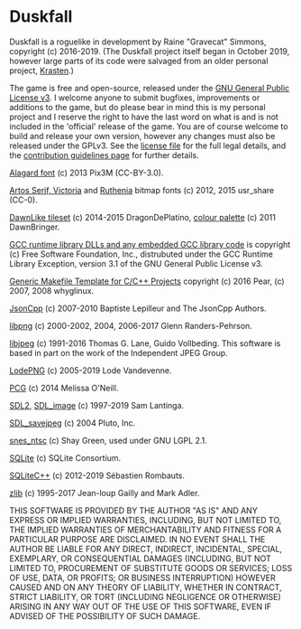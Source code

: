 # Duskfall

Duskfall is a roguelike in development by Raine "Gravecat" Simmons, copyright (c) 2016-2019. (The Duskfall project itself began in October 2019, however large parts of its code were salvaged from an older personal project, [Krasten](https://github.com/Gravecat/Duskfall/wiki/Krasten).)

The game is free and open-source, released under the [GNU General Public License v3](https://www.gnu.org/licenses/gpl-3.0.en.html). I welcome anyone to submit bugfixes, improvements or additions to the game, but do please bear in mind this is my personal project and I reserve the right to have the last word on what is and is not included in the 'official' release of the game. You are of course welcome to build and release your own version, however any changes must also be released under the GPLv3. See the [license file](https://github.com/Gravecat/Duskfall/blob/master/LICENSE) for the full legal details, and the [contribution guidelines page](https://github.com/Gravecat/Duskfall/blob/master/CONTRIBUTING.md) for further details.

[Alagard font](https://opengameart.org/content/pixel-fonts-by-pix3m) (c) 2013 Pix3M (CC-BY-3.0).

[Artos Serif, Victoria](https://opengameart.org/content/a-package-of-8-bit-fonts-for-grafx2-and-linux) and [Ruthenia](https://opengameart.org/content/new-original-grafx2-font-collection) bitmap fonts (c) 2012, 2015 usr_share (CC-0).

[DawnLike tileset](https://opengameart.org/content/16x16-dawnhack-roguelike-tileset) (c) 2014-2015 DragonDePlatino, [colour palette](http://pixeljoint.com/forum/forum_posts.asp?TID=12795) (c) 2011 DawnBringer.

[GCC runtime library DLLs and any embedded GCC library code](https://gcc.gnu.org/) is copyright (c) Free Software Foundation, Inc., distrubuted under the GCC Runtime Library Exception, version 3.1 of the GNU General Public License v3.

[Generic Makefile Template for C/C++ Projects](https://github.com/Cheedoong/MakefileTemplate) copyright (c) 2016 Pear, (c) 2007, 2008 whyglinux.

[JsonCpp](https://github.com/open-source-parsers/jsoncpp) (c) 2007-2010 Baptiste Lepilleur and The JsonCpp Authors.

[libpng](http://www.libpng.org/pub/png/libpng.html) (c) 2000-2002, 2004, 2006-2017 Glenn Randers-Pehrson.

[libjpeg](https://libjpeg-turbo.org/Documentation/OfficialBinaries) (c) 1991-2016 Thomas G. Lane, Guido Vollbeding. This software is based in part on the work of the Independent JPEG Group.

[LodePNG](https://lodev.org/lodepng/) (c) 2005-2019 Lode Vandevenne.

[PCG](https://lodev.org/lodepng/) (c) 2014 Melissa O'Neill.

[SDL2](https://www.libsdl.org/), [SDL_image](https://www.libsdl.org/projects/SDL_image/) (c) 1997-2019 Sam Lantinga.

[SDL_savejpeg](http://burningsmell.org/code-snippets/) (c) 2004 Pluto, Inc.

[snes_ntsc](http://slack.net/~ant/libs/ntsc.html) (c) Shay Green, used under GNU LGPL 2.1.

[SQLite](https://www.sqlite.org/) (c) SQLite Consortium.

[SQLiteC++](https://github.com/SRombauts/SQLiteCpp) (c) 2012-2019 Sébastien Rombauts.

[zlib](https://zlib.net/) (c) 1995-2017 Jean-loup Gailly and Mark Adler.

THIS SOFTWARE IS PROVIDED BY THE AUTHOR "AS IS" AND ANY EXPRESS OR IMPLIED WARRANTIES, INCLUDING, BUT NOT LIMITED TO, THE IMPLIED WARRANTIES OF MERCHANTABILITY AND FITNESS FOR A PARTICULAR PURPOSE ARE DISCLAIMED. IN NO EVENT SHALL THE AUTHOR BE LIABLE FOR ANY DIRECT, INDIRECT, INCIDENTAL, SPECIAL, EXEMPLARY, OR CONSEQUENTIAL DAMAGES (INCLUDING, BUT NOT LIMITED TO, PROCUREMENT OF SUBSTITUTE GOODS OR SERVICES; LOSS OF USE, DATA, OR PROFITS; OR BUSINESS INTERRUPTION) HOWEVER CAUSED AND ON ANY THEORY OF LIABILITY, WHETHER IN CONTRACT, STRICT LIABILITY, OR TORT (INCLUDING NEGLIGENCE OR OTHERWISE) ARISING IN ANY WAY OUT OF THE USE OF THIS SOFTWARE, EVEN IF ADVISED OF THE POSSIBILITY OF SUCH DAMAGE.
